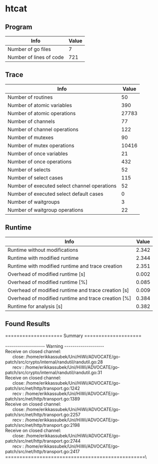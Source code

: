 # htcat

## Program

| Info                    | Value |
| ----------------------- | ----- |
| Number of go files      | 7     |
| Number of lines of code | 721   |

## Trace

| Info                                         | Value |
| -------------------------------------------- | ----- |
| Number of routines                           | 50    |
| Number of atomic variables                   | 390   |
| Number of atomic operations                  | 27783 |
| Number of channels                           | 77    |
| Number of channel operations                 | 122   |
| Number of mutexes                            | 90    |
| Number of mutex operations                   | 10416 |
| Number of once variables                     | 21    |
| Number of once operations                    | 432   |
| Number of selects                            | 52    |
| Number of select cases                       | 115   |
| Number of executed select channel operations | 52    |
| Number of executed select default cases      | 0     |
| Number of waitgroups                         | 3     |
| Number of waitgroup operations               | 22    |

## Runtime

| Info                                                 | Value |
| ---------------------------------------------------- | ----- |
| Runtime without modifications                        | 2.342 |
| Runtime with modified runtime                        | 2.344 |
| Runtime with modified runtime and trace creation     | 2.351 |
| Overhead of modified runtime [s]                     | 0.002 |
| Overhead of modified runtime [\%]                    | 0.085 |
| Overhead of modified runtime and trace creation [s]  | 0.009 |
| Overhead of modified runtime and trace creation [\%] | 0.384 |
| Runtime for analysis [s]                             | 0.382 |

## Found Results

==================== Summary ====================\
\
-------------------- Warning --------------------\
Receive on closed channel:\
&nbsp;&nbsp;&nbsp;&nbsp;&nbsp;&nbsp;close: /home/erikkassubek/Uni/HiWi/ADVOCATE/go-patch/src/crypto/internal/randutil/randutil.go:28\
&nbsp;&nbsp;&nbsp;&nbsp;&nbsp;&nbsp;recv : /home/erikkassubek/Uni/HiWi/ADVOCATE/go-patch/src/crypto/internal/randutil/randutil.go:31\
Receive on closed channel:\
&nbsp;&nbsp;&nbsp;&nbsp;&nbsp;&nbsp;close: /home/erikkassubek/Uni/HiWi/ADVOCATE/go-patch/src/net/http/transport.go:1242\
&nbsp;&nbsp;&nbsp;&nbsp;&nbsp;&nbsp;recv : /home/erikkassubek/Uni/HiWi/ADVOCATE/go-patch/src/net/http/transport.go:1389\
Receive on closed channel:\
&nbsp;&nbsp;&nbsp;&nbsp;&nbsp;&nbsp;close: /home/erikkassubek/Uni/HiWi/ADVOCATE/go-patch/src/net/http/transport.go:2257\
&nbsp;&nbsp;&nbsp;&nbsp;&nbsp;&nbsp;recv : /home/erikkassubek/Uni/HiWi/ADVOCATE/go-patch/src/net/http/transport.go:2198\
Receive on closed channel:\
&nbsp;&nbsp;&nbsp;&nbsp;&nbsp;&nbsp;close: /home/erikkassubek/Uni/HiWi/ADVOCATE/go-patch/src/net/http/transport.go:2744\
&nbsp;&nbsp;&nbsp;&nbsp;&nbsp;&nbsp;recv : /home/erikkassubek/Uni/HiWi/ADVOCATE/go-patch/src/net/http/transport.go:2417\
=================================================\
